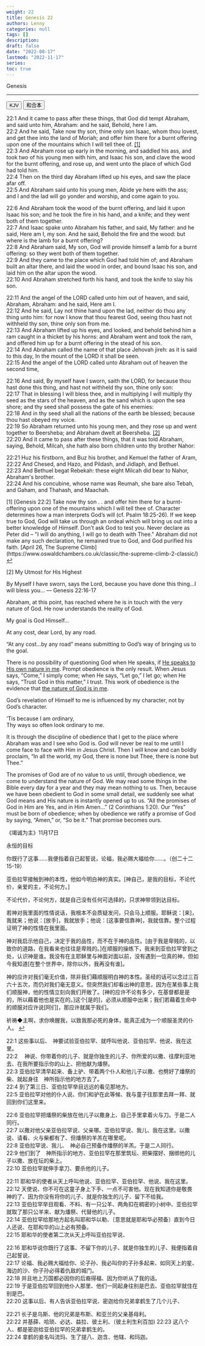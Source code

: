 ```yaml
---
weight: 22
title: Genesis 22
authors: Lenny
categories: null
tags: []
description: 
draft: false
date: "2022-08-17"
lastmod: "2022-11-17"
series:
toc: true
---
```


Genesis
<!--more-->
---
<div class="tab">
  <button class="tablinks active" onclick="tablabel(event, 'english')">KJV</button>
  <button class="tablinks" onclick="tablabel(event, 'chinese')">和合本</button>
</div>

<!-- Tab content -->
<div id="english" class="tabcontent" style="display:block">

22:1 And it came to pass after these things, that God did tempt Abraham, and said unto him, Abraham: and he said, Behold, here I am.  
22:2 And he said, Take now thy son, thine only son Isaac, whom thou lovest, and get thee into the land of Moriah; and offer him there for a burnt offering upon one of the mountains which I will tell thee of.  <a id="1_ref" href = "#1">[1]</a>      
22:3 And Abraham rose up early in the morning, and saddled his ass, and took two of his young men with him, and Isaac his son, and clave the wood for the burnt offering, and rose up, and went unto the place of which God had told him.  
22:4 Then on the third day Abraham lifted up his eyes, and saw the place afar off.  
22:5 And Abraham said unto his young men, Abide ye here with the ass; and I and the lad will go yonder and worship, and come again to you.  

22:6 And Abraham took the wood of the burnt offering, and laid it upon Isaac his son; and he took the fire in his hand, and a knife; and they went both of them together.  
22:7 And Isaac spake unto Abraham his father, and said, My father: and he said, Here am I, my son. And he said, Behold the fire and the wood: but where is the lamb for a burnt offering?  
22:8 And Abraham said, My son, God will provide himself a lamb for a burnt offering: so they went both of them together.  
22:9 And they came to the place which God had told him of; and Abraham built an altar there, and laid the wood in order, and bound Isaac his son, and laid him on the altar upon the wood.  
22:10 And Abraham stretched forth his hand, and took the knife to slay his son.  

22:11 And the angel of the LORD called unto him out of heaven, and said, Abraham, Abraham: and he said, Here am I.  
22:12 And he said, Lay not thine hand upon the lad, neither do thou any thing unto him: for now I know that thou fearest God, seeing thou hast not withheld thy son, thine only son from me.  
22:13 And Abraham lifted up his eyes, and looked, and behold behind him a ram caught in a thicket by his horns: and Abraham went and took the ram, and offered him up for a burnt offering in the stead of his son.  
22:14 And Abraham called the name of that place Jehovah jireh: as it is said to this day, In the mount of the LORD it shall be seen.  
22:15 And the angel of the LORD called unto Abraham out of heaven the second time,  

22:16 And said, By myself have I sworn, saith the LORD, for because thou hast done this thing, and hast not withheld thy son, thine only son:  
22:17 That in blessing I will bless thee, and in multiplying I will multiply thy seed as the stars of the heaven, and as the sand which is upon the sea shore; and thy seed shall possess the gate of his enemies:  
22:18 And in thy seed shall all the nations of the earth be blessed; because thou hast obeyed my voice.  
22:19 So Abraham returned unto his young men, and they rose up and went together to Beersheba; and Abraham dwelt at Beersheba.  <a id="2_ref" href = "#2">[2]</a>   
22:20 And it came to pass after these things, that it was told Abraham, saying, Behold, Milcah, she hath also born children unto thy brother Nahor:  

22:21 Huz his firstborn, and Buz his brother, and Kemuel the father of Aram,  
22:22 And Chesed, and Hazo, and Pildash, and Jidlaph, and Bethuel.  
22:23 And Bethuel begat Rebekah: these eight Milcah did bear to Nahor, Abraham's brother.  
22:24 And his concubine, whose name was Reumah, she bare also Tebah, and Gaham, and Thahash, and Maachah.  

<p id="1">[1]   
[Genesis 22:2] Take now thy son . . and offer him there for a burnt-offering upon one of the mountains which I will tell thee of.  
Character determines how a man interprets God’s will (cf. Psalm 18:25-26).   
If we keep true to God, God will take us through an ordeal which will bring us out into a better knowledge of Himself.  
Don’t ask God to test you. Never declare as Peter did – "I will do anything, I will go to death with Thee." Abraham did not make any such declaration, he remained true to God, and God purified his faith.  
[April 26, The Supreme Climb](https://www.oswaldchambers.co.uk/classic/the-supreme-climb-2-classic/) <a href="#1_ref">&#8617;</a></p>

<p id="2">[2]   
My Utmost for His Highest

By Myself I have sworn, says the Lord, because you have done this thing…I will bless you… — Genesis 22:16-17   

Abraham, at this point, has reached where he is in touch with the very nature of God. He now understands the reality of God.  

My goal is God Himself…  

At any cost, dear Lord, by any road.  

“At any cost…by any road” means submitting to God’s way of bringing us to the goal.  

There is no possibility of questioning God when He speaks, if <u class = "red">He speaks to His own nature in me</u>. Prompt obedience is the only result. When Jesus says, “Come,” I simply come; when He says, “Let go,” I let go; when He says, “Trust God in this matter,” I trust. This work of obedience is the evidence that <u class = "red">the nature of God is in me</u>.  

God’s revelation of Himself to me is influenced by my character, not by God’s character.  

’Tis because I am ordinary,  
Thy ways so often look ordinary to me.  

It is through the discipline of obedience that I get to the place where Abraham was and I see who God is. God will never be real to me until I come face to face with Him in Jesus Christ. Then I will know and can boldly proclaim, “In all the world, my God, there is none but Thee, there is none but Thee.”  

The promises of God are of no value to us until, through obedience, we come to understand the nature of God. We may read some things in the Bible every day for a year and they may mean nothing to us. Then, because we have been obedient to God in some small detail, we suddenly see what God means and His nature is instantly opened up to us. “All the promises of God in Him are Yes, and in Him Amen…” (2 Corinthians 1:20). Our “Yes” must be born of obedience; when by obedience we ratify a promise of God by saying, “Amen,” or, “So be it.” That promise becomes ours.



《竭诚为主》11月17日  

永恒的目标  

你既行了这事……我便指着自己起誓说，论福，我必赐大福给你……。（创二十二15-19）  

亚伯拉罕接触到神的本性，他如今明白神的真实。[神自己，是我的目标，不论代价，亲爱的主，不论何方。]  

不论代价，不论何方，就是自己没有任何可选择的，只求神带领到达目标。

若神对我里面的性情说话，我根本不会质疑发问，只会马上顺服。耶稣说：[来]，我就来；他说：[放手]，我就放手；他说：[这事要信靠神]，我就信靠。整个过程证明了神的性情在我里面。  

神对我启示他自己，决定于我的品性，而不在于神的品性。[由于我是卑贱的，以致你的道路，在我看来也往往是卑贱的。]在顺服的操练下，我来到亚伯拉罕曾到之处，认识神是谁。我没有在主耶稣里与神面对面以前，没有遇到一位真的神，但如今我知道[在整个世界中，除你以外，我再没有谁]。

神的应许对我们毫无价值，除非我们藉顺服明白神的本性。圣经的话可以念过三百六十五次，而仍对我们毫无意义。但突然我们却看出神的意思，因为在某些事上我们顺服神，他的性情立刻向我们开敞了。[神的应许不论有多少，在基督都是是的，所以藉着他也是实在的。]这个[是的]，必须从顺服中出来；我们若藉着生命中的顺服对应许说[阿们]，那应许就属于我们。 

祈祷◆主啊，求你唤醒我，以致我那必死的身体，能真正成为一个顺服圣灵的仆人。 <a href="#2_ref">&#8617;</a></p>
</div>

<div id="chinese" class="tabcontent">

22:1 这些事以后、　神要试验亚伯拉罕、就呼叫他说、亚伯拉罕、他说、我在这里。  
22:2 　神说、你带着你的儿子、就是你独生的儿子、你所爱的以撒、往摩利亚地去、在我所要指示你的山上、把他献为燔祭。  
22:3 亚伯拉罕清早起来、备上驴、带着两个仆人和他儿子以撒、也劈好了燔祭的柴、就起身往　神所指示他的地方去了。  
22:4 到了第三日、亚伯拉罕举目远远的看见那地方。  
22:5 亚伯拉罕对他的仆人说、你们和驴在此等候、我与童子往那里去拜一拜、就回到你们这里来。  

22:6 亚伯拉罕把燔祭的柴放在他儿子以撒身上、自己手里拿着火与刀。于是二人同行。  
22:7 以撒对他父亲亚伯拉罕说、父亲哪。亚伯拉罕说、我儿、我在这里。以撒说、请看、火与柴都有了、但燔祭的羊羔在哪里呢。  
22:8 亚伯拉罕说、我儿、　神必自己预备作燔祭的羊羔。于是二人同行。  
22:9 他们到了　神所指示的地方、亚伯拉罕在那里筑坛、把柴摆好、捆绑他的儿子以撒、放在坛的柴上。  
22:10 亚伯拉罕就伸手拿刀、要杀他的儿子。  

22:11 耶和华的使者从天上呼叫他说、亚伯拉罕、亚伯拉罕、他说、我在这里。  
22:12 天使说、你不可在这童子身上下手、一点不可害他。现在我知道你是敬畏　神的了、因为你没有将你的儿子、就是你独生的儿子、留下不给我。  
22:13 亚伯拉罕举目观看、不料、有一只公羊、两角扣在稠密的小树中、亚伯拉罕就取了那只公羊来、献为燔祭、代替他的儿子。  
22:14 亚伯拉罕给那地方起名叫耶和华以勒、〔意思就是耶和华必预备〕直到今日人还说、在耶和华的山上必有预备。  
22:15 耶和华的使者第二次从天上呼叫亚伯拉罕说、  

22:16 耶和华说你既行了这事、不留下你的儿子、就是你独生的儿子、我便指着自己起誓说、  
22:17 论福、我必赐大福给你、论子孙、我必叫你的子孙多起来、如同天上的星、海边的沙、你子孙必得着仇敌的城门。  
22:18 并且地上万国都必因你的后裔得福、因为你听从了我的话。  
22:19 于是亚伯拉罕回到他仆人那里、他们一同起身往别是巴去、亚伯拉罕就住在别是巴。  
22:20 这事以后、有人告诉亚伯拉罕说、密迦给你兄弟拿鹤生了几个儿子、  

22:21 长子是乌斯、他的兄弟是布斯、和亚兰的父亲基母利。  
22:22 并基薛、哈琐、必达、益拉、彼土利、（彼土利生利百加)
22:23 这八个人、都是密迦给亚伯拉罕的兄弟拿鹤生的。  
22:24 拿鹤的妾名叫流玛、生了提八、迦含、他辖、和玛迦。  
</div>








